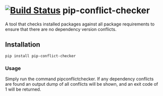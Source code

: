 [![Build Status](https://travis-ci.org/ambitioninc/pip-conflict-checker.png)](https://travis-ci.org/ambitioninc/pip-conflict-checker)
pip-conflict-checker
====================

A tool that checks installed packages against all package requirements to ensure that there are no dependency version conflicts.

## Installation
```
pip install pip-conflict-checker
```

### Usage
Simply run the command pipconflictchecker. If any dependency conflicts are found an output dump of all conflicts will be shown,
and an exit code of 1 will be returned.
